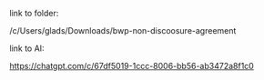 
link to folder:

/c/Users/glads/Downloads/bwp-non-discoosure-agreement

link to AI:

https://chatgpt.com/c/67df5019-1ccc-8006-bb56-ab3472a8f1c0
